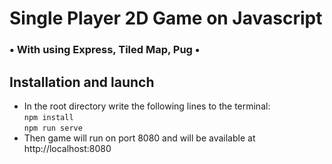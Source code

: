 <h1> Single Player 2D Game on Javascript</h1>
<h3>• With using Express, Tiled Map, Pug •</h3>

<h2>Installation and launch</h2>
<ul>
    <li>In the root directory write the following lines to the terminal: <br>
        <code>npm install </code></br>
        <code>npm run serve</code> </br>
    </li>
    <li> Then game will run on port 8080 and will be available at http://localhost:8080</li>
</ul>

